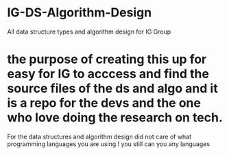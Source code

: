 # IG-DS-Algorithm-Design
All data structure types and algorithm design for IG Group
# the purpose of creating this up for easy for IG to acccess and find the source files of the ds and algo and it is a repo for the devs and the one who love doing the research on tech.
For the data structures and algorithm design did not care of what programming languages you are using ! you still can you any languages
